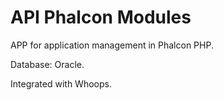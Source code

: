 # API Phalcon Modules #

APP for application management in Phalcon PHP.

Database: Oracle.

Integrated with Whoops.